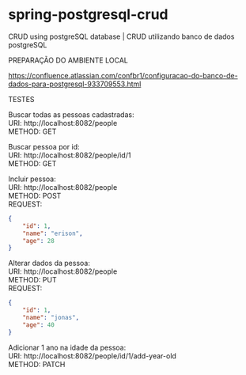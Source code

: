 # spring-postgresql-crud
CRUD using postgreSQL database | CRUD utilizando banco de dados postgreSQL

PREPARAÇÃO DO AMBIENTE LOCAL

https://confluence.atlassian.com/confbr1/configuracao-do-banco-de-dados-para-postgresql-933709553.html

TESTES

Buscar todas as pessoas cadastradas: <br/>
URI: http://localhost:8082/people <br/>
METHOD: GET

Buscar pessoa por id: <br/>
URI: http://localhost:8082/people/id/1 <br/>
METHOD: GET

Incluir pessoa: <br/>
URI: http://localhost:8082/people <br/>
METHOD: POST <br/>
REQUEST: <br/>
```json
{
    "id": 1,
    "name": "erison",
    "age": 28
}
```

Alterar dados da pessoa: <br/>
URI: http://localhost:8082/people <br/>
METHOD: PUT <br/>
REQUEST: <br/>
```json
{
    "id": 1,
    "name": "jonas",
    "age": 40
}
```

Adicionar 1 ano na idade da pessoa: <br/>
URI: http://localhost:8082/people/id/1/add-year-old <br/>
METHOD: PATCH
